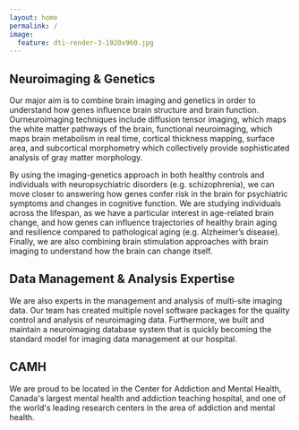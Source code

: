 ```yaml
---
layout: home
permalink: /
image:
  feature: dti-render-3-1920x960.jpg
---
```


<div class="tiles">

<div class="tile">
  <h2 class="post-title">Neuroimaging &amp; Genetics</h2>
  <p class="post-excerpt">Our major aim is to combine brain imaging and genetics in order to understand how genes influence brain structure and brain function. Ourneuroimaging techniques include diffusion tensor imaging, which maps the white matter pathways of the brain, functional neuroimaging, which maps brain metabolism in real time, cortical thickness mapping, surface area, and subcortical morphometry which collectively provide sophisticated analysis of gray matter morphology.</p>
</div><!-- /.tile -->

<div class="tile">
  <p class="post-excerpt">By using the imaging-genetics approach in both healthy controls and individuals with neuropsychiatric disorders (e.g. schizophrenia), we can move closer to answering how genes confer risk in the brain for psychiatric symptoms and changes in cognitive function. We are studying individuals across the lifespan, as we have a particular interest in age-related brain change, and how genes can influence trajectories of healthy brain aging and resilience compared to pathological aging (e.g. Alzheimer’s disease). Finally, we are also combining brain stimulation approaches with brain imaging to understand how the brain can change itself.</p>
</div><!-- /.tile -->

<div class="tile">
  <h2 class="post-title">Data Management &amp; Analysis Expertise</h2>
  <p class="post-excerpt">We are also experts in the management and analysis of multi-site imaging data. Our team has created multiple novel software packages for the quality control and analysis of neuroimaging data. Furthermore, we built and maintain a neuroimaging database system that is quickly becoming the standard model for imaging data management at our hospital.</p>
</div><!-- /.tile -->

<div class="tile">
  <h2 class="post-title">CAMH</h2>
  <p class="post-excerpt">We are proud to be located in the Center for Addiction and Mental Health, Canada's largest mental health and addiction teaching hospital, and one of the world's leading research centers in the area of addiction and mental health.</p>
</div><!-- /.tile -->
</div><!-- /.tiles -->
